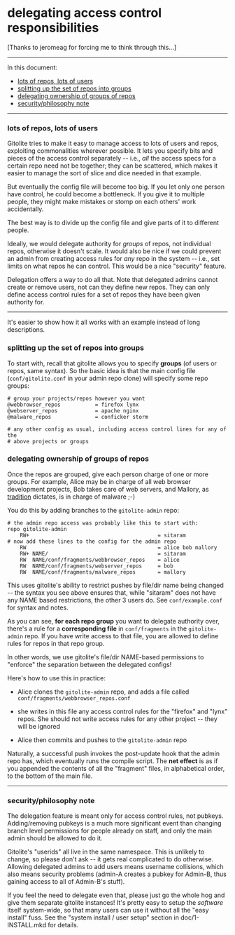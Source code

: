 # delegating access control responsibilities

[Thanks to jeromeag for forcing me to think through this...]

----

In this document:

  * <a href="#_lots_of_repos_lots_of_users">lots of repos, lots of users</a>
  * <a href="#_splitting_up_the_set_of_repos_into_groups">splitting up the set of repos into groups</a>
  * <a href="#_delegating_ownership_of_groups_of_repos">delegating ownership of groups of repos</a>
  * <a href="#_security_philosophy_note">security/philosophy note</a>

----

<a name="_lots_of_repos_lots_of_users"></a>

### lots of repos, lots of users

Gitolite tries to make it easy to manage access to lots of users and repos,
exploiting commonalities wherever possible.  It lets you specify bits and
pieces of the access control separately -- i.e., *all* the access specs for a
certain repo need not be together; they can be scattered, which makes it
easier to manage the sort of slice and dice needed in that example.

But eventually the config file will become too big.  If you let only one
person have control, he could become a bottleneck.  If you give it to multiple
people, they might make mistakes or stomp on each others' work accidentally.

The best way is to divide up the config file and give parts of it to different
people.

Ideally, we would delegate authority for *groups* of repos, not individual
repos, otherwise it doesn't scale.  It would also be nice if we could prevent
an admin from creating access rules for *any* repo in the system -- i.e., set
limits on what repos he can control.  This would be a nice "security" feature.

Delegation offers a way to do all that.  Note that delegated admins cannot
create or remove users, not can they define new repos.  They can only define
access control rules for a set of repos they have been given authority for.

----

It's easier to show how it all works with an example instead of long
descriptions.

<a name="_splitting_up_the_set_of_repos_into_groups"></a>

### splitting up the set of repos into groups

To start with, recall that gitolite allows you to specify **groups** (of users
or repos, same syntax).  So the basic idea is that the main config file
(`conf/gitolite.conf` in your admin repo clone) will specify some repo groups:

    # group your projects/repos however you want
    @webbrowser_repos           = firefox lynx
    @webserver_repos            = apache nginx
    @malware_repos              = conficker storm

    # any other config as usual, including access control lines for any of the
    # above projects or groups

<a name="_delegating_ownership_of_groups_of_repos"></a>

### delegating ownership of groups of repos

Once the repos are grouped, give each person charge of one or more groups.
For example, Alice may be in charge of all web browser development projects,
Bob takes care of web servers, and Mallory, as [tradition][abe] dictates, is
in charge of malware ;-)

[abe]: http://en.wikipedia.org/wiki/Alice_and_Bob#List_of_characters

You do this by adding branches to the `gitolite-admin` repo:

    # the admin repo access was probably like this to start with:
    repo gitolite-admin
        RW+                                         = sitaram
    # now add these lines to the config for the admin repo
        RW                                          = alice bob mallory
        RW+ NAME/                                   = sitaram
        RW  NAME/conf/fragments/webbrowser_repos    = alice
        RW  NAME/conf/fragments/webserver_repos     = bob
        RW  NAME/conf/fragments/malware_repos       = mallory

This uses gitolite's ability to restrict pushes by file/dir name being changed
-- the syntax you see above ensures that, while "sitaram" does not have any
NAME based restrictions, the other 3 users do.  See `conf/example.conf` for
syntax and notes.

As you can see, **for each repo group** you want to delegate authority over,
there's a rule for a **corresponding file** in `conf/fragments` in the
`gitolite-admin` repo.  If you have write access to that file, you are allowed
to define rules for repos in that repo group.

In other words, we use gitolite's file/dir NAME-based permissions to "enforce"
the separation between the delegated configs!

Here's how to use this in practice:

  * Alice clones the `gitolite-admin` repo, and adds a file called
    `conf/fragments/webbrowser_repos.conf`

  * she writes in this file any access control rules for the "firefox" and
    "lynx" repos.  She should not write access rules for any other project --
    they will be ignored

  * Alice then commits and pushes to the `gitolite-admin` repo

Naturally, a successful push invokes the post-update hook that the admin repo
has, which eventually runs the compile script.  The **net effect** is as if
you appended the contents of all the "fragment" files, in alphabetical order,
to the bottom of the main file.

----

<a name="_security_philosophy_note"></a>

### security/philosophy note

The delegation feature is meant only for access control rules, not pubkeys.
Adding/removing pubkeys is a much more significant event than changing branch
level permissions for people already on staff, and only the main admin should
be allowed to do it.

Gitolite's "userids" all live in the same namespace.  This is unlikely to
change, so please don't ask -- it gets real complicated to do otherwise.
Allowing delegated admins to add users means username collisions, which also
means security problems (admin-A creates a pubkey for Admin-B, thus gaining
access to all of Admin-B's stuff).

If you feel the need to delegate even that, please just go the whole hog and
give them separate gitolite instances!  It's pretty easy to setup the
*software* itself system-wide, so that many users can use it without all the
"easy install" fuss.  See the "system install / user setup" section in
doc/1-INSTALL.mkd for details.
